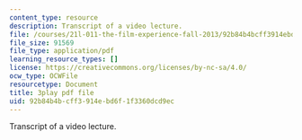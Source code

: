 ```yaml
---
content_type: resource
description: Transcript of a video lecture.
file: /courses/21l-011-the-film-experience-fall-2013/92b84b4bcff3914ebd6f1f3360dcd9ec_ilM34q8F6rY.pdf
file_size: 91569
file_type: application/pdf
learning_resource_types: []
license: https://creativecommons.org/licenses/by-nc-sa/4.0/
ocw_type: OCWFile
resourcetype: Document
title: 3play pdf file
uid: 92b84b4b-cff3-914e-bd6f-1f3360dcd9ec
---
```

Transcript of a video lecture.